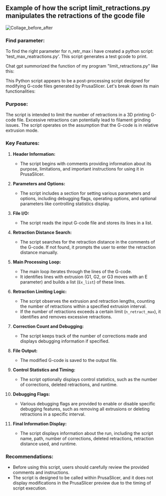 ## Example of how the script limit_retractions.py manipulates the retractions of the gcode file

![Collage_before_after](https://github.com/WatchingWatches/Post_processing_gcode/assets/106354710/bc6427a8-e1f5-40dd-9481-be738bed33a3)

### Find parameter:
To find the right parameter for n_retr_max i have created a python script: 'test_max_reatractions.py'. This script generates a test gcode to print.

Chat gpt summorized the function of my program "limit_retractions.py" like this:

This Python script appears to be a post-processing script designed for modifying G-code files generated by PrusaSlicer. Let's break down its main functionalities:

### Purpose:
The script is intended to limit the number of retractions in a 3D printing G-code file. Excessive retractions can potentially lead to filament grinding issues. The script operates on the assumption that the G-code is in relative extrusion mode.

### Key Features:

1. **Header Information:**
   - The script begins with comments providing information about its purpose, limitations, and important instructions for using it in PrusaSlicer.

2. **Parameters and Options:**
   - The script includes a section for setting various parameters and options, including debugging flags, operating options, and optional parameters like controlling statistics display.

3. **File I/O:**
   - The script reads the input G-code file and stores its lines in a list.

4. **Retraction Distance Search:**
   - The script searches for the retraction distance in the comments of the G-code. If not found, it prompts the user to enter the retraction distance manually.

5. **Main Processing Loop:**
   - The main loop iterates through the lines of the G-code.
   - It identifies lines with extrusion (G1, G2, or G3 moves with an E parameter) and builds a list (`Ex_list`) of these lines.

6. **Retraction Limiting Logic:**
   - The script observes the extrusion and retraction lengths, counting the number of retractions within a specified extrusion interval.
   - If the number of retractions exceeds a certain limit (`n_retract_max`), it identifies and removes excessive retractions.

7. **Correction Count and Debugging:**
   - The script keeps track of the number of corrections made and displays debugging information if specified.

8. **File Output:**
   - The modified G-code is saved to the output file.

9. **Control Statistics and Timing:**
   - The script optionally displays control statistics, such as the number of corrections, deleted retractions, and runtime.

10. **Debugging Flags:**
    - Various debugging flags are provided to enable or disable specific debugging features, such as removing all extrusions or deleting retractions in a specific interval.

11. **Final Information Display:**
    - The script displays information about the run, including the script name, path, number of corrections, deleted retractions, retraction distance used, and runtime.

### Recommendations:
- Before using this script, users should carefully review the provided comments and instructions.
- The script is designed to be called within PrusaSlicer, and it does not display modifications in the PrusaSlicer preview due to the timing of script execution.
